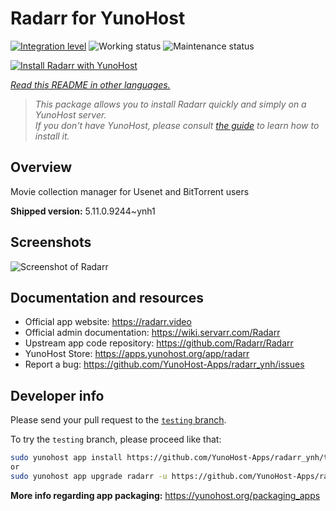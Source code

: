 <!--
N.B.: This README was automatically generated by <https://github.com/YunoHost/apps/tree/master/tools/readme_generator>
It shall NOT be edited by hand.
-->

# Radarr for YunoHost

[![Integration level](https://dash.yunohost.org/integration/radarr.svg)](https://ci-apps.yunohost.org/ci/apps/radarr/) ![Working status](https://ci-apps.yunohost.org/ci/badges/radarr.status.svg) ![Maintenance status](https://ci-apps.yunohost.org/ci/badges/radarr.maintain.svg)

[![Install Radarr with YunoHost](https://install-app.yunohost.org/install-with-yunohost.svg)](https://install-app.yunohost.org/?app=radarr)

*[Read this README in other languages.](./ALL_README.md)*

> *This package allows you to install Radarr quickly and simply on a YunoHost server.*  
> *If you don't have YunoHost, please consult [the guide](https://yunohost.org/install) to learn how to install it.*

## Overview

Movie collection manager for Usenet and BitTorrent users

**Shipped version:** 5.11.0.9244~ynh1

## Screenshots

![Screenshot of Radarr](./doc/screenshots/screenshot.jpg)

## Documentation and resources

- Official app website: <https://radarr.video>
- Official admin documentation: <https://wiki.servarr.com/Radarr>
- Upstream app code repository: <https://github.com/Radarr/Radarr>
- YunoHost Store: <https://apps.yunohost.org/app/radarr>
- Report a bug: <https://github.com/YunoHost-Apps/radarr_ynh/issues>

## Developer info

Please send your pull request to the [`testing` branch](https://github.com/YunoHost-Apps/radarr_ynh/tree/testing).

To try the `testing` branch, please proceed like that:

```bash
sudo yunohost app install https://github.com/YunoHost-Apps/radarr_ynh/tree/testing --debug
or
sudo yunohost app upgrade radarr -u https://github.com/YunoHost-Apps/radarr_ynh/tree/testing --debug
```

**More info regarding app packaging:** <https://yunohost.org/packaging_apps>
